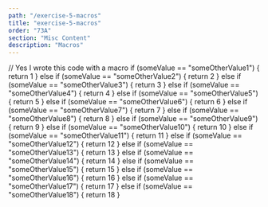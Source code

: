 ```yaml
---
path: "/exercise-5-macros"
title: "exercise-5-macros"
order: "73A"
section: "Misc Content"
description: "Macros"
---
```


// Yes I wrote this code with a macro
if (someValue == "someOtherValue1") {
    return 1
} else if (someValue == "someOtherValue2") {
    return 2
} else if (someValue == "someOtherValue3") {
    return 3
} else if (someValue == "someOtherValue4") {
    return 4
} else if (someValue == "someOtherValue5") {
    return 5
} else if (someValue == "someOtherValue6") {
    return 6
} else if (someValue == "someOtherValue7") {
    return 7
} else if (someValue == "someOtherValue8") {
    return 8
} else if (someValue == "someOtherValue9") {
    return 9
} else if (someValue == "someOtherValue10") {
    return 10
} else if (someValue == "someOtherValue11") {
    return 11
} else if (someValue == "someOtherValue12") {
    return 12
} else if (someValue == "someOtherValue13") {
    return 13
} else if (someValue == "someOtherValue14") {
    return 14
} else if (someValue == "someOtherValue15") {
    return 15
} else if (someValue == "someOtherValue16") {
    return 16
} else if (someValue == "someOtherValue17") {
    return 17
} else if (someValue == "someOtherValue18") {
    return 18
}
